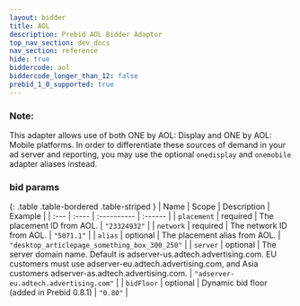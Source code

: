```yaml
---
layout: bidder
title: AOL
description: Prebid AOL Bidder Adaptor 
top_nav_section: dev_docs
nav_section: reference
hide: true
biddercode: aol
biddercode_longer_than_12: false
prebid_1_0_supported: true
---
```


### Note:
This adapter allows use of both ONE by AOL: Display and ONE by AOL: Mobile platforms. In order to differentiate these sources of demand in your ad server and reporting, you may use the optional `onedisplay` and `onemobile` adapter aliases instead.

### bid params

{: .table .table-bordered .table-striped }
| Name | Scope | Description | Example |
| :--- | :---- | :---------- | :------ |
| `placement` | required | The placement ID from AOL. | `"23324932"` |
| `network` | required | The network ID from AOL. | `"5071.1"` |
| `alias` | optional | The placement alias from AOL. | `"desktop_articlepage_something_box_300_250"` |
| `server` | optional | The server domain name. Default is adserver-us.adtech.advertising.com. EU customers must use adserver-eu.adtech.advertising.com, and Asia customers adserver-as.adtech.advertising.com. | `"adserver-eu.adtech.advertising.com"` |
| `bidFloor` | optional | Dynamic bid floor (added in Prebid 0.8.1) | `"0.80"` |

